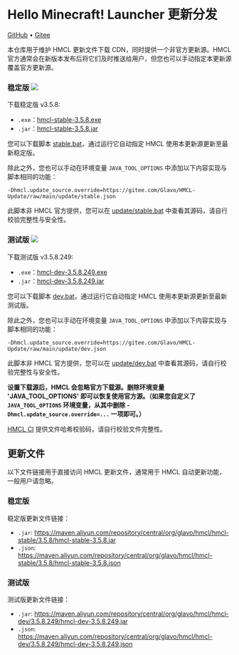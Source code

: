 # Hello Minecraft! Launcher 更新分发

[GitHub](https://github.com/HMCL-dev/HMCL-Update) • [Gitee](https://gitee.com/Glavo/HMCL-Update)

本仓库用于维护 HMCL 更新文件下载 CDN，同时提供一个非官方更新源。HMCL 官方通常会在新版本发布后将它们及时推送给用户，但您也可以手动指定本更新源覆盖官方更新源。


### 稳定版 [![](https://img.shields.io/maven-central/v/org.glavo.hmcl/hmcl-stable?label=稳定版)](https://search.maven.org/artifact/org.glavo.hmcl/hmcl-stable/3.5.8/pom)

下载稳定版 v3.5.8:

* `.exe`：[hmcl-stable-3.5.8.exe](https://maven.aliyun.com/repository/central/org/glavo/hmcl/hmcl-stable/3.5.8/hmcl-stable-3.5.8.exe)
* `.jar`：[hmcl-stable-3.5.8.jar](https://maven.aliyun.com/repository/central/org/glavo/hmcl/hmcl-stable/3.5.8/hmcl-stable-3.5.8.jar)

您可以下载脚本 [stable.bat](https://gitee.com/Glavo/HMCL-Update/attach_files/957979/download/stable.bat)，通过运行它自动指定 HMCL 使用本更新源更新至最新稳定版。

除此之外，您也可以手动在环境变量 `JAVA_TOOL_OPTIONS` 中添加以下内容实现与脚本相同的功能：

```
-Dhmcl.update_source.override=https://gitee.com/Glavo/HMCL-Update/raw/main/update/stable.json
```

此脚本非 HMCL 官方提供，您可以在 [update/stable.bat](update/stable.bat) 中查看其源码，请自行校验完整性与安全性。

### 测试版 [![](https://img.shields.io/maven-central/v/org.glavo.hmcl/hmcl-dev?label=测试版)](https://search.maven.org/artifact/org.glavo.hmcl/hmcl-dev/3.5.8.249/pom)

下载测试版 v3.5.8.249:

* `.exe`：[hmcl-dev-3.5.8.249.exe](https://maven.aliyun.com/repository/central/org/glavo/hmcl/hmcl-dev/3.5.8.249/hmcl-dev-3.5.8.249.exe)
* `.jar`：[hmcl-dev-3.5.8.249.jar](https://maven.aliyun.com/repository/central/org/glavo/hmcl/hmcl-dev/3.5.8.249/hmcl-dev-3.5.8.249.jar)

您可以下载脚本 [dev.bat](https://gitee.com/Glavo/HMCL-Update/attach_files/957978/download/dev.bat)，通过运行它自动指定 HMCL 使用本更新源更新至最新测试版。

除此之外，您也可以手动在环境变量 `JAVA_TOOL_OPTIONS` 中添加以下内容实现与脚本相同的功能：

```
-Dhmcl.update_source.override=https://gitee.com/Glavo/HMCL-Update/raw/main/update/dev.json
```

此脚本非 HMCL 官方提供，您可以在 [update/dev.bat](update/dev.bat) 中查看其源码，请自行校验完整性与安全性。

**设置下载源后，HMCL 会忽略官方下载源。删除环境变量 'JAVA_TOOL_OPTIONS' 即可以恢复使用官方源。（如果您自定义了 `JAVA_TOOL_OPTIONS` 环境变量，从其中删除 `-Dhmcl.update_source.override=...` 一项即可。）**

[HMCL CI](https://ci.huangyuhui.net/) 提供文件哈希校验码，请自行校验文件完整性。
## 更新文件

以下文件链接用于直接访问 HMCL 更新文件，通常用于 HMCL 自动更新功能，一般用户请忽略。

### 稳定版

稳定版更新文件链接：

* `.jar`: https://maven.aliyun.com/repository/central/org/glavo/hmcl/hmcl-stable/3.5.8/hmcl-stable-3.5.8.jar
* `.json`: https://maven.aliyun.com/repository/central/org/glavo/hmcl/hmcl-stable/3.5.8/hmcl-stable-3.5.8.json

### 测试版

测试版更新文件链接：

* `.jar`: https://maven.aliyun.com/repository/central/org/glavo/hmcl/hmcl-dev/3.5.8.249/hmcl-dev-3.5.8.249.jar
* `.json`: https://maven.aliyun.com/repository/central/org/glavo/hmcl/hmcl-dev/3.5.8.249/hmcl-dev-3.5.8.249.json

